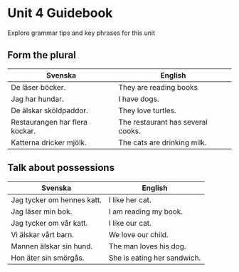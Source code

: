 # Unit 4 Guidebook

Explore grammar tips and key phrases for this unit

## Form the plural

| Svenska | English |
|---|---|
| De läser böcker. | They are reading books |
| Jag har hundar. | I have dogs. |
| De älskar sköldpaddor. | They love turtles. |
| Restaurangen har flera kockar. | The restaurant has several cooks. |
| Katterna dricker mjölk. | The cats are drinking milk. |

## Talk about possessions

| Svenska | English |
|---|---|
| Jag tycker om hennes katt. | I like her cat. |
| Jag läser min bok. | I am reading my book. |
| Jag tycker om vår katt. | I like our cat. |
| Vi älskar vårt barn. | We love our child. |
| Mannen älskar sin hund. |The man loves his dog. |
| Hon äter sin smörgås. | She is eating her sandwich. |
